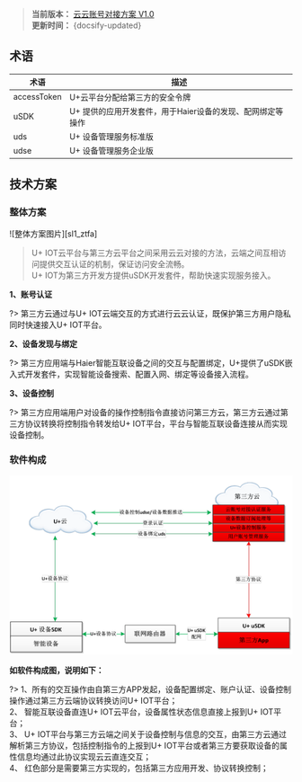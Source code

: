 
>**当前版本：** [云云账号对接方案 V1.0](zh-cn/ChangeLog/sl3)   
**更新时间：** {docsify-updated} 

## 术语  


|术语|描述|
| ------  |----------|  
|accessToken|U+云平台分配给第三方的安全令牌|
|uSDK| U+ 提供的应用开发套件，用于Haier设备的发现、配网绑定等操作 |
|uds| U+ 设备管理服务标准版|
|udse| U+ 设备管理服务企业版 |

## 技术方案

### 整体方案  

![整体方案图片][sl1_ztfa]  

> U+ IOT云平台与第三方云平台之间采用云云对接的方法，云端之间互相访问提供交互认证的机制，保证访问安全流畅。  
U+ IOT为第三方开发方提供uSDK开发套件，帮助快速实现服务接入。
  


**1、账号认证**  

?> 第三方云通过与U+ IOT云端交互的方式进行云云认证，既保护第三方用户隐私同时快速接入U+ IOT平台。 

**2、设备发现与绑定**  

?> 第三方应用端与Haier智能互联设备之间的交互与配置绑定，U+提供了uSDK嵌入式开发套件，实现智能设备搜索、配置入网、绑定等设备接入流程。    

**3、设备控制**  

?> 第三方应用端用户对设备的操作控制指令直接访问第三方云，第三方云通过第三方协议转换将控制指令转发给U+ IOT平台，平台与智能互联设备连接从而实现设备控制。    



### 软件构成  

![软件构成图片][sl1_rjgc]  
 

**如软件构成图，说明如下：**  

?> 1、所有的交互操作由自第三方APP发起，设备配置绑定、账户认证、设备控制操作通过第三方云端协议转换访问U+ IOT平台；  
 2、	智能互联设备直连U+ IOT云平台，设备属性状态信息直接上报到U+ IOT平台；    
 3、	U+ IOT平台与第三方云端之间关于设备控制与信息的交互，由第三方云通过解析第三方协议，包括控制指令的上报到U+ IOT平台或者第三方要获取设备的属性信息均通过此协议实现云云直连交互；  
 4、	红色部分是需要第三方实现的，包括第三方应用开发、协议转换控制； 
 








<!-- 
## 功能流程 &emsp;
-->







[^-^]:常用图片注释
[sl1_ztfa]:_media/_Solutions/sl3ztfa.png  

[sl1_rjgc]:_media/_Solutions/sl3rjgc.png